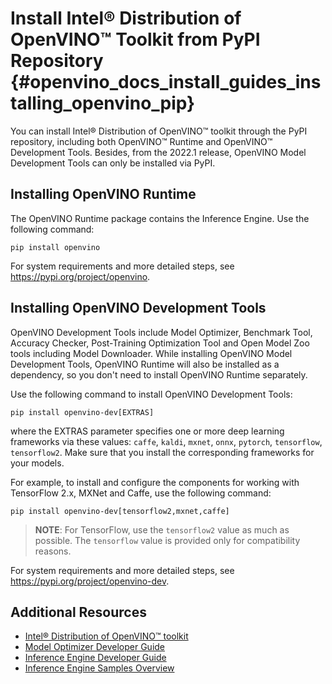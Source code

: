 # Install Intel® Distribution of OpenVINO™ Toolkit from PyPI Repository {#openvino_docs_install_guides_installing_openvino_pip}

You can install Intel® Distribution of OpenVINO™ toolkit through the PyPI repository, including both OpenVINO™ Runtime and OpenVINO™ Development Tools. Besides, from the 2022.1 release, OpenVINO Model Development Tools can only be installed via PyPI.


## Installing OpenVINO Runtime

The OpenVINO Runtime package contains the Inference Engine. Use the following command:
```
pip install openvino
```

For system requirements and more detailed steps, see <https://pypi.org/project/openvino>.


## Installing OpenVINO Development Tools

OpenVINO Development Tools include Model Optimizer, Benchmark Tool, Accuracy Checker, Post-Training Optimization Tool and Open Model Zoo tools including Model Downloader. While installing OpenVINO Model Development Tools, OpenVINO Runtime will also be installed as a dependency, so you don't need to install OpenVINO Runtime separately.

Use the following command to install OpenVINO Development Tools:
```
pip install openvino-dev[EXTRAS]
```
where the EXTRAS parameter specifies one or more deep learning frameworks via these values: `caffe`, `kaldi`, `mxnet`, `onnx`, `pytorch`, `tensorflow`, `tensorflow2`. Make sure that you install the corresponding frameworks for your models.

For example, to install and configure the components for working with TensorFlow 2.x, MXNet and Caffe, use the following command:
```
pip install openvino-dev[tensorflow2,mxnet,caffe]
```

> **NOTE**: For TensorFlow, use the `tensorflow2` value as much as possible. The `tensorflow` value is provided only for compatibility reasons.
   
For system requirements and more detailed steps, see <https://pypi.org/project/openvino-dev>.


## Additional Resources

- [Intel® Distribution of OpenVINO™ toolkit](https://software.intel.com/en-us/openvino-toolkit)
- [Model Optimizer Developer Guide](../MO_DG/Deep_Learning_Model_Optimizer_DevGuide.md)
- [Inference Engine Developer Guide](../OV_Runtime_UG/Deep_Learning_Inference_Engine_DevGuide.md)
- [Inference Engine Samples Overview](../OV_Runtime_UG/Samples_Overview.md)
